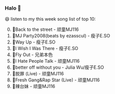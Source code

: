 

### Halo 👋

😄 listen to my this week song list of top 10:

0. 🌈Back to the street - 顽童MJ116
1. 🌈MJ Party2008(beats by ezasscul) - 瘦子E.SO
2. 🌈Way Up - 瘦子E.SO
3. 🌈I Wish I Was There - 瘦子E.SO
4. 🌈Fly Out - 兄弟本色
5. 🌈I Hate People Talk - 顽童MJ116
6. 🌈better off without you - Julia Wu/瘦子E.SO
7. 🌈脱罪 (Live) - 顽童MJ116
8. 🌈Fresh Gang&Rap Star (Live) - 顽童MJ116
9. 🌈辣台妹 - 顽童MJ116

